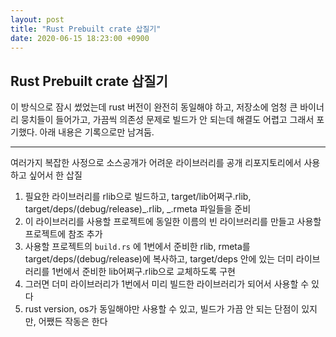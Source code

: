```yaml
---
layout: post
title: "Rust Prebuilt crate 삽질기"
date: 2020-06-15 18:23:00 +0900
---
```


## Rust Prebuilt crate 삽질기

이 방식으로 잠시 썼었는데 rust 버전이 완전히 동일해야 하고, 저장소에 엄청 큰 바이너리 뭉치들이 들어가고, 가끔씩 의존성 문제로 빌드가 안 되는데 해결도 어렵고 그래서 포기했다. 아래 내용은 기록으로만 남겨둠.

---

여러가지 복잡한 사정으로 소스공개가 어려운 라이브러리를 공개 리포지토리에서 사용하고 싶어서 한 삽질

1. 필요한 라이브러리를 rlib으로 빌드하고, target/lib어쩌구.rlib, target/deps/(debug/release)_.rlib, _.rmeta 파일들을 준비
1. 이 라이브러리를 사용할 프로젝트에 동일한 이름의 빈 라이브러리를 만들고 사용할 프로젝트에 참조 추가
1. 사용할 프로젝트의 `build.rs` 에 1번에서 준비한 rlib, rmeta를 target/deps/(debug/release)에 복사하고, target/deps 안에 있는 더미 라이브러리를 1번에서 준비한 lib어쩌구.rlib으로 교체하도록 구현
1. 그러면 더미 라이브러리가 1번에서 미리 빌드한 라이브러리가 되어서 사용할 수 있다
1. rust version, os가 동일해야만 사용할 수 있고, 빌드가 가끔 안 되는 단점이 있지만, 어쨌든 작동은 한다
